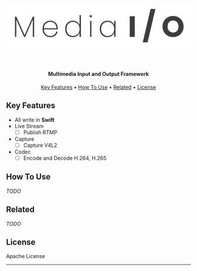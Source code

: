 <h1 align="center">
  <br>
  <img src="logo.png" width="500">
  <br>
  <br>
</h1>

<h4 align="center">Multimedia Input and Output Framework</h4>

<p align="center">
  <a href="#key-features">Key Features</a> •
  <a href="#how-to-use">How To Use</a> •
  <a href="#related">Related</a> •
  <a href="#license">License</a>
</p>

## Key Features

- All write in **Swift**
- Live Stream
  - [ ] Publish RTMP
- Capture
  - [ ] Capture V4L2
- Codec
  - [ ] Encode and Decode H.264, H.265

## How To Use

*TODO*

## Related

*TODO*

## License

Apache License

---

